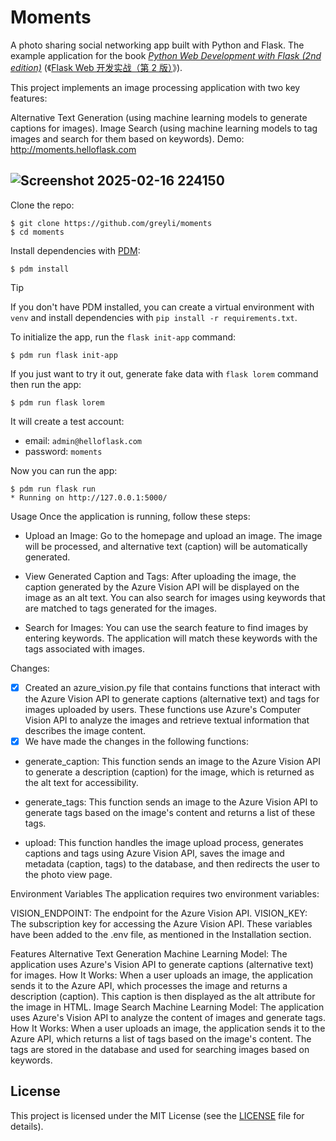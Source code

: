 # Moments

A photo sharing social networking app built with Python and Flask. The example application for the book *[Python Web Development with Flask (2nd edition)](https://helloflask.com/en/book/4)* (《[Flask Web 开发实战（第 2 版）](https://helloflask.com/book/4)》).

This project implements an image processing application with two key features:

Alternative Text Generation (using machine learning models to generate captions for images).
Image Search (using machine learning models to tag images and search for them based on keywords).
Demo: http://moments.helloflask.com



## ![Screenshot 2025-02-16 224150](https://github.com/user-attachments/assets/305f6025-05a5-446e-b225-7df70dda11a8)


Clone the repo:

```
$ git clone https://github.com/greyli/moments
$ cd moments
```

Install dependencies with [PDM](https://pdm.fming.dev):

```
$ pdm install
```

> [!TIP]
> If you don't have PDM installed, you can create a virtual environment with `venv` and install dependencies with `pip install -r requirements.txt`.

To initialize the app, run the `flask init-app` command:

```
$ pdm run flask init-app
```

If you just want to try it out, generate fake data with `flask lorem` command then run the app:

```
$ pdm run flask lorem
```

It will create a test account:

* email: `admin@helloflask.com`
* password: `moments`

Now you can run the app:

```
$ pdm run flask run
* Running on http://127.0.0.1:5000/
```
Usage
Once the application is running, follow these steps:

* Upload an Image:
Go to the homepage and upload an image. The image will be processed, and alternative text (caption) will be automatically generated.

* View Generated Caption and Tags:
After uploading the image, the caption generated by the Azure Vision API will be displayed on the image as an alt text. You can also search for images using keywords that are matched to tags generated for the images.

* Search for Images:
You can use the search feature to find images by entering keywords. The application will match these keywords with the tags associated with images.

Changes:
- [x] Created an azure_vision.py file that contains functions that interact with the Azure Vision API to generate captions (alternative text) and tags for images uploaded by users. These functions use Azure's Computer Vision API to analyze the images and retrieve textual information that describes the image content.
- [x] We have made the changes in the following functions:

* generate_caption: This function sends an image to the Azure Vision API to generate a description (caption) for the image, which is returned as the alt text for accessibility.

* generate_tags: This function sends an image to the Azure Vision API to generate tags based on the image's content and returns a list of these tags.

* upload: This function handles the image upload process, generates captions and tags using Azure Vision API, saves the image and metadata (caption, tags) to the database, and then redirects the user to the photo view page.

Environment Variables
The application requires two environment variables:

VISION_ENDPOINT: The endpoint for the Azure Vision API.
VISION_KEY: The subscription key for accessing the Azure Vision API.
These variables have been added to the .env file, as mentioned in the Installation section.

Features
Alternative Text Generation
Machine Learning Model: The application uses Azure's Vision API to generate captions (alternative text) for images.
How It Works: When a user uploads an image, the application sends it to the Azure API, which processes the image and returns a description (caption). This caption is then displayed as the alt attribute for the image in HTML.
Image Search
Machine Learning Model: The application uses Azure's Vision API to analyze the content of images and generate tags.
How It Works: When a user uploads an image, the application sends it to the Azure API, which returns a list of tags based on the image's content. The tags are stored in the database and used for searching images based on keywords.
## License

This project is licensed under the MIT License (see the
[LICENSE](LICENSE) file for details).
